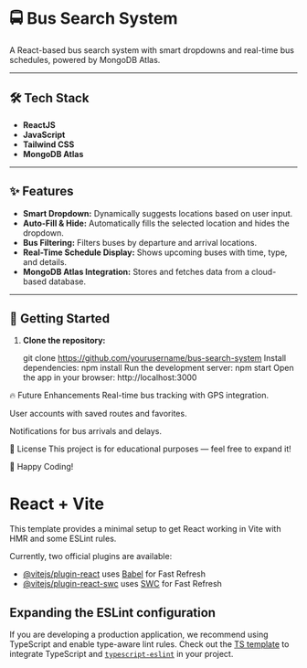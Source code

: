 # 🚍 Bus Search System  

A React-based bus search system with smart dropdowns and real-time bus schedules, powered by MongoDB Atlas.  

---

## 🛠 Tech Stack  
- **ReactJS**  
- **JavaScript**  
- **Tailwind CSS**  
- **MongoDB Atlas**  

---

## ✨ Features  
- **Smart Dropdown:** Dynamically suggests locations based on user input.  
- **Auto-Fill & Hide:** Automatically fills the selected location and hides the dropdown.  
- **Bus Filtering:** Filters buses by departure and arrival locations.  
- **Real-Time Schedule Display:** Shows upcoming buses with time, type, and details.  
- **MongoDB Atlas Integration:** Stores and fetches data from a cloud-based database.  

---

## 🚀 Getting Started  

1. **Clone the repository:**  
   
   git clone https://github.com/yourusername/bus-search-system
Install dependencies:
npm install
Run the development server:
npm start
Open the app in your browser:
http://localhost:3000

🔥 Future Enhancements
Real-time bus tracking with GPS integration.

User accounts with saved routes and favorites.

Notifications for bus arrivals and delays.

📌 License
This project is for educational purposes — feel free to expand it!

💪 Happy Coding!


# React + Vite

This template provides a minimal setup to get React working in Vite with HMR and some ESLint rules.

Currently, two official plugins are available:

- [@vitejs/plugin-react](https://github.com/vitejs/vite-plugin-react/blob/main/packages/plugin-react/README.md) uses [Babel](https://babeljs.io/) for Fast Refresh
- [@vitejs/plugin-react-swc](https://github.com/vitejs/vite-plugin-react-swc) uses [SWC](https://swc.rs/) for Fast Refresh

## Expanding the ESLint configuration

If you are developing a production application, we recommend using TypeScript and enable type-aware lint rules. Check out the [TS template](https://github.com/vitejs/vite/tree/main/packages/create-vite/template-react-ts) to integrate TypeScript and [`typescript-eslint`](https://typescript-eslint.io) in your project.
